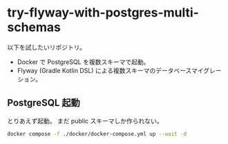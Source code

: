 # try-flyway-with-postgres-multi-schemas

以下を試したいリポジトリ。

- Docker で PostgreSQL を複数スキーマで起動。
- Flyway (Gradle Kotlin DSL) による複数スキーマのデータベースマイグレーション。

## PostgreSQL 起動

とりあえず起動。
まだ public スキーマしか作られない。

```sh
docker compose -f ./docker/docker-compose.yml up --wait -d
```
